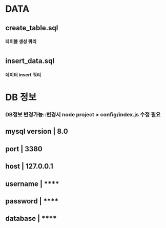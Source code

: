 # DATA

## create_table.sql
#### 테이블 생성 쿼리
# 
## insert_data.sql
#### 데이터 insert 쿼리
#
# DB 정보
### DB정보 변경가능::변경시 node project > config/index.js 수정 필요
## mysql version | 8.0
## port | 3380
## host | 127.0.0.1
## username | ****
## password | ****
## database | ****
